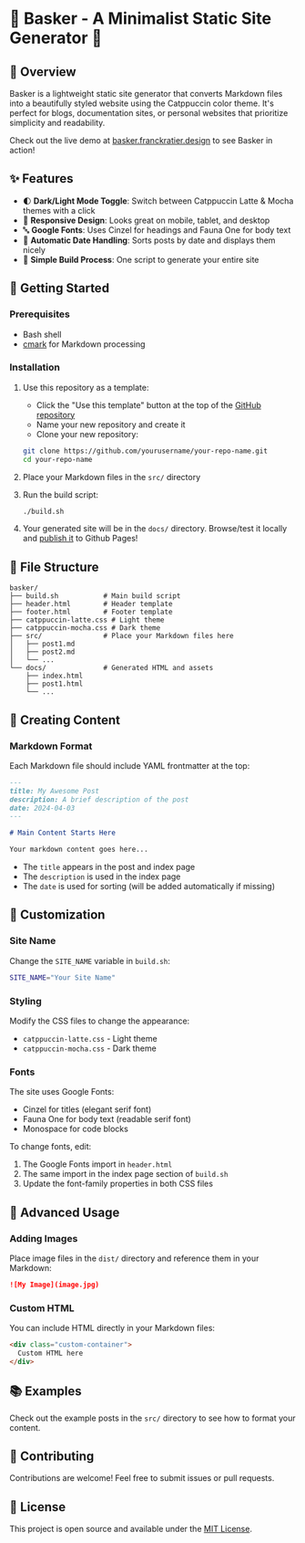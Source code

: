 # 🌟 Basker - A Minimalist Static Site Generator 🌟

## 📝 Overview

Basker is a lightweight static site generator that converts Markdown files into a beautifully styled website using the Catppuccin color theme. It's perfect for blogs, documentation sites, or personal websites that prioritize simplicity and readability.

Check out the live demo at [basker.franckratier.design](https://basker.franckratier.design) to see Basker in action!

## ✨ Features

- 🌓 **Dark/Light Mode Toggle**: Switch between Catppuccin Latte & Mocha themes with a click
- 📱 **Responsive Design**: Looks great on mobile, tablet, and desktop
- 🔤 **Google Fonts**: Uses Cinzel for headings and Fauna One for body text
- 📅 **Automatic Date Handling**: Sorts posts by date and displays them nicely
- 🔄 **Simple Build Process**: One script to generate your entire site

## 🚀 Getting Started

### Prerequisites

- Bash shell
- [cmark](https://github.com/commonmark/cmark) for Markdown processing

### Installation

1. Use this repository as a template:
   - Click the "Use this template" button at the top of the [GitHub repository](https://github.com/kifbv/basker)
   - Name your new repository and create it
   - Clone your new repository:
   ```bash
   git clone https://github.com/yourusername/your-repo-name.git
   cd your-repo-name
   ```

2. Place your Markdown files in the `src/` directory

3. Run the build script:
   ```bash
   ./build.sh
   ```

4. Your generated site will be in the `docs/` directory. Browse/test it locally and [publish it](https://docs.github.com/en/pages) to Github Pages!

## 📄 File Structure

```
basker/
├── build.sh           # Main build script
├── header.html        # Header template
├── footer.html        # Footer template
├── catppuccin-latte.css # Light theme
├── catppuccin-mocha.css # Dark theme
├── src/               # Place your Markdown files here
│   ├── post1.md
│   ├── post2.md
│   └── ...
└── docs/              # Generated HTML and assets
    ├── index.html
    ├── post1.html
    └── ...
```

## 📝 Creating Content

### Markdown Format

Each Markdown file should include YAML frontmatter at the top:

```markdown
---
title: My Awesome Post
description: A brief description of the post
date: 2024-04-03
---

# Main Content Starts Here

Your markdown content goes here...
```

- The `title` appears in the post and index page
- The `description` is used in the index page
- The `date` is used for sorting (will be added automatically if missing)

## 🎨 Customization

### Site Name

Change the `SITE_NAME` variable in `build.sh`:

```bash
SITE_NAME="Your Site Name"
```

### Styling

Modify the CSS files to change the appearance:

- `catppuccin-latte.css` - Light theme
- `catppuccin-mocha.css` - Dark theme

### Fonts

The site uses Google Fonts:
- Cinzel for titles (elegant serif font)
- Fauna One for body text (readable serif font)
- Monospace for code blocks

To change fonts, edit:
1. The Google Fonts import in `header.html`
2. The same import in the index page section of `build.sh`
3. Update the font-family properties in both CSS files

## 🔧 Advanced Usage

### Adding Images

Place image files in the `dist/` directory and reference them in your Markdown:

```markdown
![My Image](image.jpg)
```

### Custom HTML

You can include HTML directly in your Markdown files:

```markdown
<div class="custom-container">
  Custom HTML here
</div>
```

## 📚 Examples

Check out the example posts in the `src/` directory to see how to format your content.

## 🤝 Contributing

Contributions are welcome! Feel free to submit issues or pull requests.

## 📄 License

This project is open source and available under the [MIT License](LICENSE).
